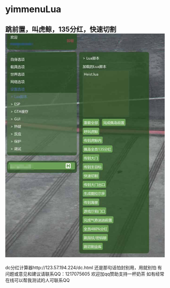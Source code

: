 # yimmenuLua
跳前置，叫虎鲸，135分红，快速切割
![Heist](heist.png)
---------------------
dc分红计算器http://123.57.194.224/dc.html
还是那句话怕封别用，用就别怕
有问题或意见和建议请联系QQ：1217075605
欢迎加qq赞助支持一杯奶茶
如有经常在线可以帮我测试的人可联系QQ
